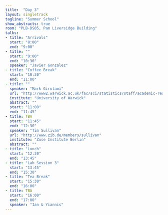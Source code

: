 ```yaml
---
title:  "Day 3"
layout: singletrack
tagline: "Summer School"
show_abstracts: true
room: "PLB-DS05, Pam Liversidge Building"
talks:
- title: "Arrivals"
  start: "8:00"
  end: "9:00"
- title: ""
  start: "9:00"
  end: "10:30"
  speaker: "Javier Gonzalez"
- title: "Coffee Break"
  start: "10:30"
  end: "11:00"
- title: ""
  speaker: "Mark Girolami"
  url: "http://www2.warwick.ac.uk/fac/sci/statistics/staff/academic-research/girolami/"
  institute: "University of Warwick"
  abstract: ""
  start: "11:00"
  end: "11:45"
- title: TBA
  start: "11:45"  
  end: "12:30"
  speaker: "Tim Sullivan"
  url: "http://www.zib.de/members/sullivan"
  institute: "Zuse Institute Berlin"
  abstract: ""
- title: "Lunch"
  start: "12:30"
  end: "13:45"
- title: "Lab Session 3"
  start: "13:45"
  end: "15:30"
- title: "Tea Break"
  start: "15:30"
  end: "16:00"
- title: TBA
  start: "16:00"
  end: "17:00"
  speaker: "Ian & Yiannis"
---
```



